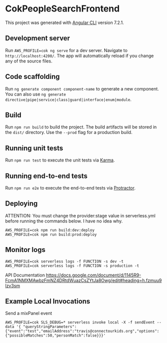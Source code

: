 # CokPeopleSearchFrontend

This project was generated with [Angular CLI](https://github.com/angular/angular-cli) version 7.2.1.

## Development server

Run `AWS_PROFILE=cok ng serve` for a dev server. Navigate to `http://localhost:4200/`. The app will automatically reload if you change any of the source files.

## Code scaffolding

Run `ng generate component component-name` to generate a new component. You can also use `ng generate directive|pipe|service|class|guard|interface|enum|module`.

## Build

Run `npm run build` to build the project. The build artifacts will be stored in the `dist/` directory. Use the `--prod` flag for a production build.

## Running unit tests

Run `npm run test` to execute the unit tests via [Karma](https://karma-runner.github.io).

## Running end-to-end tests

Run `npm run e2e` to execute the end-to-end tests via [Protractor](http://www.protractortest.org/).

## Deploying

ATTENTION: You must change the provider:stage value in serverless.yml before running the commands below. I have no idea why.

```
AWS_PROFILE=cok npm run build:dev:deploy
AWS_PROFILE=cok npm run build:prod:deploy
```


## Monitor logs

```
AWS_PROFILE=cok serverless logs -f FUNCTION -s dev -t
AWS_PROFILE=cok serverless logs -f FUNCTION -s production -t
```

API Documentation
https://docs.google.com/document/d/1145R9-FcmA1NMXMAwbzFmNZ4DRtdWuazCsZYtJa8Owg/edit#heading=h.fzmuu9lzv3sm


## Example Local Invocations

Send a mixPanel event

```
AWS_PROFILE=cok SLS_DEBUG=* serverless invoke local -X -f sendEvent --data '{ "queryStringParameters": {"event":"test","emailAddress":"travis@connectourkids.org","options":{"possibleMatches":50,"personMatch":false}}}'
```
